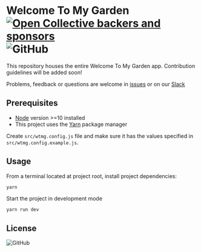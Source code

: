 # Welcome To My Garden [![Open Collective backers and sponsors](https://img.shields.io/opencollective/all/welcometomygarden?label=Support%20through%20Open%20Collective&logo=open-collective)](https://opencollective.com/welcometomygarden) ![GitHub](https://img.shields.io/github/license/welcometomygarden/welcometomygarden?label=License)

This repository houses the entire Welcome To My Garden app. Contribution guidelines will be added soon! 

Problems, feedback or questions are welcome in [issues](https://github.com/WelcometoMyGarden/welcometomygarden/issues) or on our [Slack](https://join.slack.com/t/welcometomygarden/shared_invite/zt-f31i37dj-_zFgnfe40B6EexJuB2f_~w)

## Prerequisites

- [Node](https://nodejs.org/en/download/) version >=10 installed
- This project uses the [Yarn](https://yarnpkg.com/getting-started/install) package manager

Create `src/wtmg.config.js` file and make sure it has the values specified in `src/wtmg.config.example.js`.


## Usage
From a terminal located at project root, install project dependencies:

```bash
yarn
```

Start the project in development mode

```
yarn run dev
```

## License
![GitHub](https://img.shields.io/github/license/welcometomygarden/welcometomygarden?label=License)
